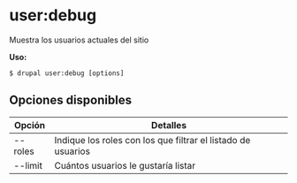 # user:debug
Muestra los usuarios actuales del sitio

**Uso:**
```
$ drupal user:debug [options]
```

## Opciones disponibles
Opción | Detalles
-------|-------------
--roles | Indique los roles con los que filtrar el listado de usuarios
--limit | Cuántos usuarios le gustaría listar
